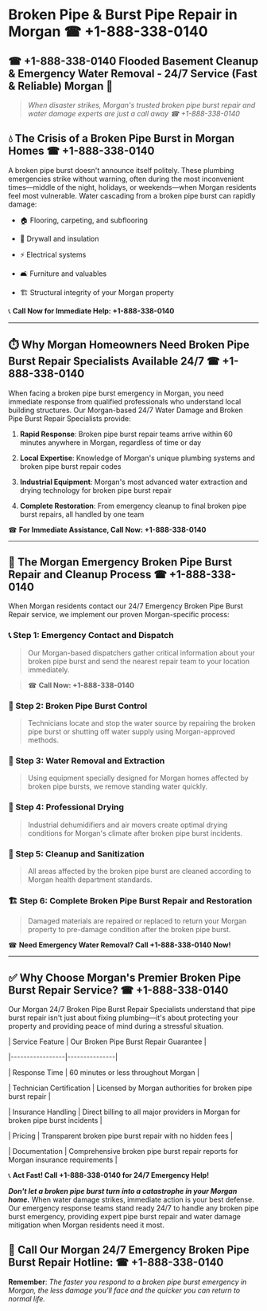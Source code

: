 # Broken Pipe & Burst Pipe Repair in Morgan ☎ +1-888-338-0140  
## ☎ +1-888-338-0140 Flooded Basement Cleanup & Emergency Water Removal - 24/7 Service (Fast & Reliable) Morgan 🚨  

> *When disaster strikes, Morgan's trusted broken pipe burst repair and water damage experts are just a call away ☎ +1-888-338-0140*  

## 💧 The Crisis of a Broken Pipe Burst in Morgan Homes ☎ +1-888-338-0140  

A broken pipe burst doesn't announce itself politely. These plumbing emergencies strike without warning, often during the most inconvenient times—middle of the night, holidays, or weekends—when Morgan residents feel most vulnerable. Water cascading from a broken pipe burst can rapidly damage:  

* 🏠 Flooring, carpeting, and subflooring  
* 🧱 Drywall and insulation  
* ⚡ Electrical systems  
* 🛋️ Furniture and valuables  
* 🏗️ Structural integrity of your Morgan property  

📞 **Call Now for Immediate Help: +1-888-338-0140**  

---  

## ⏱️ Why Morgan Homeowners Need Broken Pipe Burst Repair Specialists Available 24/7 ☎ +1-888-338-0140  

When facing a broken pipe burst emergency in Morgan, you need immediate response from qualified professionals who understand local building structures. Our Morgan-based 24/7 Water Damage and Broken Pipe Burst Repair Specialists provide:  

1. **Rapid Response**: Broken pipe burst repair teams arrive within 60 minutes anywhere in Morgan, regardless of time or day  
2. **Local Expertise**: Knowledge of Morgan's unique plumbing systems and broken pipe burst repair codes  
3. **Industrial Equipment**: Morgan's most advanced water extraction and drying technology for broken pipe burst repair  
4. **Complete Restoration**: From emergency cleanup to final broken pipe burst repairs, all handled by one team  

☎ **For Immediate Assistance, Call Now: +1-888-338-0140**  

---  

## 🔧 The Morgan Emergency Broken Pipe Burst Repair and Cleanup Process ☎ +1-888-338-0140  

When Morgan residents contact our 24/7 Emergency Broken Pipe Burst Repair service, we implement our proven Morgan-specific process:  

### 📞 Step 1: Emergency Contact and Dispatch  
> Our Morgan-based dispatchers gather critical information about your broken pipe burst and send the nearest repair team to your location immediately.  
> ☎ **Call Now: +1-888-338-0140**  

### 🚿 Step 2: Broken Pipe Burst Control  
> Technicians locate and stop the water source by repairing the broken pipe burst or shutting off water supply using Morgan-approved methods.  

### 🌊 Step 3: Water Removal and Extraction  
> Using equipment specially designed for Morgan homes affected by broken pipe bursts, we remove standing water quickly.  

### 💨 Step 4: Professional Drying  
> Industrial dehumidifiers and air movers create optimal drying conditions for Morgan's climate after broken pipe burst incidents.  

### 🧼 Step 5: Cleanup and Sanitization  
> All areas affected by the broken pipe burst are cleaned according to Morgan health department standards.  

### 🏗️ Step 6: Complete Broken Pipe Burst Repair and Restoration  
> Damaged materials are repaired or replaced to return your Morgan property to pre-damage condition after the broken pipe burst.  

☎ **Need Emergency Water Removal? Call +1-888-338-0140 Now!**  

---  

## ✅ Why Choose Morgan's Premier Broken Pipe Burst Repair Service? ☎ +1-888-338-0140  

Our Morgan 24/7 Broken Pipe Burst Repair Specialists understand that pipe burst repair isn't just about fixing plumbing—it's about protecting your property and providing peace of mind during a stressful situation.  

| Service Feature | Our Broken Pipe Burst Repair Guarantee |  
|-----------------|---------------|  
| Response Time | 60 minutes or less throughout Morgan |  
| Technician Certification | Licensed by Morgan authorities for broken pipe burst repair |  
| Insurance Handling | Direct billing to all major providers in Morgan for broken pipe burst incidents |  
| Pricing | Transparent broken pipe burst repair with no hidden fees |  
| Documentation | Comprehensive broken pipe burst repair reports for Morgan insurance requirements |  

📞 **Act Fast! Call +1-888-338-0140 for 24/7 Emergency Help!**  

***Don't let a broken pipe burst turn into a catastrophe in your Morgan home.*** When water damage strikes, immediate action is your best defense. Our emergency response teams stand ready 24/7 to handle any broken pipe burst emergency, providing expert pipe burst repair and water damage mitigation when Morgan residents need it most.  

## 📱 Call Our Morgan 24/7 Emergency Broken Pipe Burst Repair Hotline: ☎ +1-888-338-0140  

**Remember**: *The faster you respond to a broken pipe burst emergency in Morgan, the less damage you'll face and the quicker you can return to normal life.*